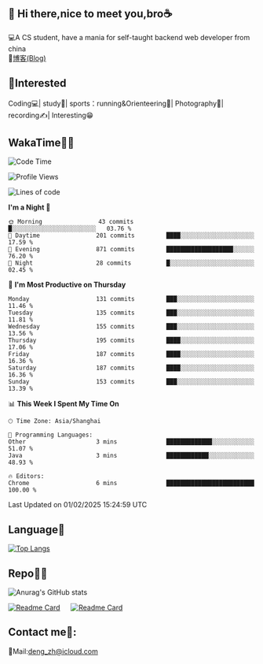 👋 Hi there,nice to meet you,bro☕
---
💻A CS student, have a mania for self-taught backend web developer from china   
📌[博客(Blog)](https://github.com/HealUP/MyBlog)

 <!-- waka-box start -->
 <!-- waka-box end -->
 
🧲**Interested**
--
Coding💻| study📖| sports：running&Orienteering🏃‍| Photography📸| recording✍️| Interesting😁

WakaTime👨‍💻
---
<!--START_SECTION:waka-->
![Code Time](http://img.shields.io/badge/Code%20Time-2%2C472%20hrs%2033%20mins-blue)

![Profile Views](http://img.shields.io/badge/Profile%20Views-0-blue)

![Lines of code](https://img.shields.io/badge/From%20Hello%20World%20I%27ve%20Written-205.1%20thousand%20lines%20of%20code-blue)

**I'm a Night 🦉** 

```text
🌞 Morning                43 commits          █░░░░░░░░░░░░░░░░░░░░░░░░   03.76 % 
🌆 Daytime                201 commits         ████░░░░░░░░░░░░░░░░░░░░░   17.59 % 
🌃 Evening                871 commits         ███████████████████░░░░░░   76.20 % 
🌙 Night                  28 commits          █░░░░░░░░░░░░░░░░░░░░░░░░   02.45 % 
```
📅 **I'm Most Productive on Thursday** 

```text
Monday                   131 commits         ███░░░░░░░░░░░░░░░░░░░░░░   11.46 % 
Tuesday                  135 commits         ███░░░░░░░░░░░░░░░░░░░░░░   11.81 % 
Wednesday                155 commits         ███░░░░░░░░░░░░░░░░░░░░░░   13.56 % 
Thursday                 195 commits         ████░░░░░░░░░░░░░░░░░░░░░   17.06 % 
Friday                   187 commits         ████░░░░░░░░░░░░░░░░░░░░░   16.36 % 
Saturday                 187 commits         ████░░░░░░░░░░░░░░░░░░░░░   16.36 % 
Sunday                   153 commits         ███░░░░░░░░░░░░░░░░░░░░░░   13.39 % 
```


📊 **This Week I Spent My Time On** 

```text
🕑︎ Time Zone: Asia/Shanghai

💬 Programming Languages: 
Other                    3 mins              █████████████░░░░░░░░░░░░   51.07 % 
Java                     3 mins              ████████████░░░░░░░░░░░░░   48.93 % 

🔥 Editors: 
Chrome                   6 mins              █████████████████████████   100.00 % 
```


 Last Updated on 01/02/2025 15:24:59 UTC
<!--END_SECTION:waka-->

Language🚀
---
[![Top Langs](https://github-readme-stats.vercel.app/api/top-langs/?username=HealUP&layout=compact&hide_border=true)](https://github.com/HealUP)

Repo🧑‍💻
---
![Anurag's GitHub stats](https://github-readme-stats.vercel.app/api?username=HealUP&count_private=true&show_icons=true&theme=gruvbox&hide_border=true) 

[![Readme Card](https://github-readme-stats.vercel.app/api/pin/?username=HealUP&repo=InternetEy&theme=transparent)](https://github.com/HealUP/InternetEy) &emsp;
[![Readme Card](https://github-readme-stats.vercel.app/api/pin/?username=HealUP&repo=CampusExperience&theme=transparent)](https://github.com/HealUP/CampusExperience)


Contact me📱:
---
📮Mail:deng_zh@icloud.com  

